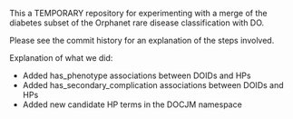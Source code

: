 This a TEMPORARY repository for experimenting with a merge of the
diabetes subset of the Orphanet rare disease classification with DO.

Please see the commit history for an explanation of the steps
involved.

Explanation of what we did:

 * Added has_phenotype associations between DOIDs and HPs
 * Added has_secondary_complication associations between DOIDs and HPs
 * Added new candidate HP terms in the DOCJM namespace



 
